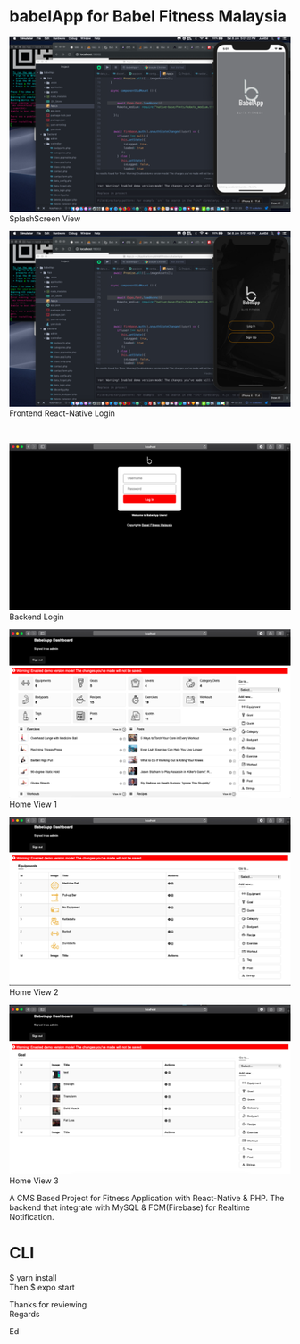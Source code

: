# babelApp for Babel Fitness Malaysia
<img src="https://github.com/react7press/babelApp/blob/master/scr1.png">SplashScreen View<p>
  <img src="https://github.com/react7press/babelApp/blob/master/scr2.png">Frontend React-Native Login<p>
    <br>
    <p>
      <img src="https://github.com/react7press/babelApp/blob/master/bck1.png">Backend Login<p>
        <img src="https://github.com/react7press/babelApp/blob/master/bck2.png">Home View 1<p>
          <img src="https://github.com/react7press/babelApp/blob/master/bck3.png">Home View 2<p>
            <img src="https://github.com/react7press/babelApp/blob/master/bck4.png">Home View 3<p>
    
A CMS Based Project for Fitness Application with React-Native & PHP. The backend that integrate with MySQL & FCM(Firebase) for Realtime Notification. 

# CLI
$ yarn install<br>
Then $ expo start

Thanks for reviewing<br>
Regards<p>
  Ed
